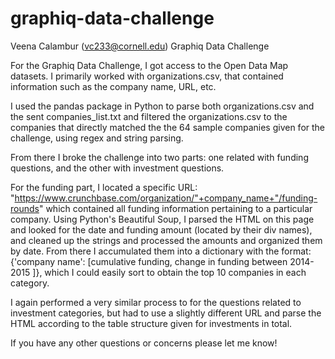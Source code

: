 # graphiq-data-challenge
Veena Calambur
(vc233@cornell.edu)
Graphiq Data Challenge 

For the Graphiq Data Challenge, I got access to the Open Data Map datasets. I primarily worked with organizations.csv, that contained information such as the company name, URL, etc. 

I used the pandas package in Python to parse both organizations.csv and the sent companies_list.txt and filtered the organizations.csv to the companies that directly matched the the 64 sample companies given for the challenge, using regex and string parsing. 

From there I broke the challenge into two parts: one related with funding questions, and the other with investment questions. 

For the funding part, I located a specific URL: "https://www.crunchbase.com/organization/"+company_name+"/funding-rounds" which contained all funding information pertaining to a particular company. Using Python's Beautiful Soup, I parsed the HTML on this page and looked for the date and funding amount (located by their div names), and cleaned up the strings and processed the amounts and organized them by date. From there I accumulated them into a dictionary with the format: {'company name': [cumulative funding, change in funding between 2014-2015 ]}, which I could easily sort to obtain the top 10 companies in each category. 

I again performed a very similar process to for the questions related to investment categories, but had to use a slightly different URL and parse the HTML according to the table structure given for investments in total. 

If you have any other questions or concerns please let me know! 
